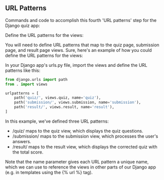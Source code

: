 ## URL Patterns

Commands and code to accomplish this fourth 'URL patterns' step for the Django quiz app:

Define the URL patterns for the views:

You will need to define URL patterns that map to the quiz page, submission page, and result page views.
Sure, here's an example of how you could define the URL patterns for the views:

In your Django app's urls.py file, import the views and define the URL patterns like this:

```python
from django.urls import path
from . import views

urlpatterns = [
    path('quiz/', views.quiz, name='quiz'),
    path('submission/', views.submission, name='submission'),
    path('result/', views.result, name='result'),
]
```

In this example, we've defined three URL patterns:

- /quiz/ maps to the quiz view, which displays the quiz questions.
- /submission/ maps to the submission view, which processes the user's answers.
- /result/ maps to the result view, which displays the corrected quiz with the total score.

Note that the name parameter gives each URL pattern a unique name, which we can use to reference the views in other parts of our Django app (e.g. in templates using the {% url %} tag).
